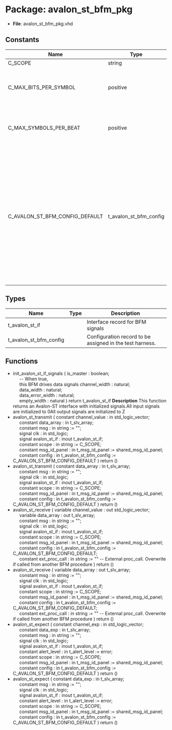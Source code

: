 # Package: avalon_st_bfm_pkg

- **File**: avalon_st_bfm_pkg.vhd
## Constants

| Name                           | Type                   | Value                                                                                                                                                                                                                                                                                                                                                                                                                                                                                                                                                                                                                                                                                                                                                                                                                                                                                                                                                                                                                                                                                                           | Description                                                   |
| ------------------------------ | ---------------------- | --------------------------------------------------------------------------------------------------------------------------------------------------------------------------------------------------------------------------------------------------------------------------------------------------------------------------------------------------------------------------------------------------------------------------------------------------------------------------------------------------------------------------------------------------------------------------------------------------------------------------------------------------------------------------------------------------------------------------------------------------------------------------------------------------------------------------------------------------------------------------------------------------------------------------------------------------------------------------------------------------------------------------------------------------------------------------------------------------------------- | ------------------------------------------------------------- |
| C_SCOPE                        | string                 |  "AVALON_ST BFM"                                                                                                                                                                                                                                                                                                                                                                                                                                                                                                                                                                                                                                                                                                                                                                                                                                                                                                                                                                                                                                                                                                |                                                               |
| C_MAX_BITS_PER_SYMBOL          | positive               |  512                                                                                                                                                                                                                                                                                                                                                                                                                                                                                                                                                                                                                                                                                                                                                                                                                                                                                                                                                                                                                                                                                                            | Recommended maximum in protocol specification (MNL-AVABUSREF) |
| C_MAX_SYMBOLS_PER_BEAT         | positive               |  32                                                                                                                                                                                                                                                                                                                                                                                                                                                                                                                                                                                                                                                                                                                                                                                                                                                                                                                                                                                                                                                                                                             | Recommended maximum in protocol specification (MNL-AVABUSREF) |
| C_AVALON_ST_BFM_CONFIG_DEFAULT | t_avalon_st_bfm_config |  (     max_wait_cycles             => 100,<br><span style="padding-left:20px">     max_wait_cycles_severity    => ERROR,<br><span style="padding-left:20px">     clock_period                => -1 ns,<br><span style="padding-left:20px">     clock_period_margin         => 0 ns,<br><span style="padding-left:20px">     clock_margin_severity       => TB_ERROR,<br><span style="padding-left:20px">     setup_time                  => -1 ns,<br><span style="padding-left:20px">     hold_time                   => -1 ns,<br><span style="padding-left:20px">     bfm_sync                    => SYNC_ON_CLOCK_ONLY,<br><span style="padding-left:20px">     match_strictness            => MATCH_EXACT,<br><span style="padding-left:20px">     symbol_width                => 8,<br><span style="padding-left:20px">     first_symbol_in_msb         => true,<br><span style="padding-left:20px">     max_channel                 => 0,<br><span style="padding-left:20px">     use_packet_transfer         => true,<br><span style="padding-left:20px">     id_for_bfm                  => ID_BFM   ) | Define the default value for the BFM config                   |
## Types

| Name                   | Type | Description                                              |
| ---------------------- | ---- | -------------------------------------------------------- |
| t_avalon_st_if         |      | Interface record for BFM signals                         |
| t_avalon_st_bfm_config |      | Configuration record to be assigned in the test harness. |
## Functions
- init_avalon_st_if_signals <font id="function_arguments">( is_master        : boolean;<br><span style="padding-left:20px"> -- When true,<br><span style="padding-left:20px"> this BFM drives data signals channel_width    : natural;<br><span style="padding-left:20px"> data_width       : natural;<br><span style="padding-left:20px"> data_error_width : natural;<br><span style="padding-left:20px"> empty_width      : natural ) </font> <font id="function_return">return t_avalon_st_if </font>
**Description**
This function returns an Avalon-ST interface with initialized signals.All input signals are initialized to 0All output signals are initialized to Z
- avalon_st_transmit <font id="function_arguments">( constant channel_value    : in    std_logic_vector;<br><span style="padding-left:20px"> constant data_array       : in    t_slv_array;<br><span style="padding-left:20px"> constant msg              : in    string                 := "";<br><span style="padding-left:20px"> signal   clk              : in    std_logic;<br><span style="padding-left:20px"> signal   avalon_st_if     : inout t_avalon_st_if;<br><span style="padding-left:20px"> constant scope            : in    string                 := C_SCOPE;<br><span style="padding-left:20px"> constant msg_id_panel     : in    t_msg_id_panel         := shared_msg_id_panel;<br><span style="padding-left:20px"> constant config           : in    t_avalon_st_bfm_config := C_AVALON_ST_BFM_CONFIG_DEFAULT ) </font> <font id="function_return">return ()</font>
- avalon_st_transmit <font id="function_arguments">( constant data_array       : in    t_slv_array;<br><span style="padding-left:20px"> constant msg              : in    string                 := "";<br><span style="padding-left:20px"> signal   clk              : in    std_logic;<br><span style="padding-left:20px"> signal   avalon_st_if     : inout t_avalon_st_if;<br><span style="padding-left:20px"> constant scope            : in    string                 := C_SCOPE;<br><span style="padding-left:20px"> constant msg_id_panel     : in    t_msg_id_panel         := shared_msg_id_panel;<br><span style="padding-left:20px"> constant config           : in    t_avalon_st_bfm_config := C_AVALON_ST_BFM_CONFIG_DEFAULT ) </font> <font id="function_return">return ()</font>
- avalon_st_receive <font id="function_arguments">( variable channel_value    : out   std_logic_vector;<br><span style="padding-left:20px"> variable data_array       : out   t_slv_array;<br><span style="padding-left:20px"> constant msg              : in    string                 := "";<br><span style="padding-left:20px"> signal   clk              : in    std_logic;<br><span style="padding-left:20px"> signal   avalon_st_if     : inout t_avalon_st_if;<br><span style="padding-left:20px"> constant scope            : in    string                 := C_SCOPE;<br><span style="padding-left:20px"> constant msg_id_panel     : in    t_msg_id_panel         := shared_msg_id_panel;<br><span style="padding-left:20px"> constant config           : in    t_avalon_st_bfm_config := C_AVALON_ST_BFM_CONFIG_DEFAULT;<br><span style="padding-left:20px"> constant ext_proc_call    : in    string := ""  -- External proc_call. Overwrite if called from another BFM procedure ) </font> <font id="function_return">return ()</font>
- avalon_st_receive <font id="function_arguments">( variable data_array       : out   t_slv_array;<br><span style="padding-left:20px"> constant msg              : in    string                 := "";<br><span style="padding-left:20px"> signal   clk              : in    std_logic;<br><span style="padding-left:20px"> signal   avalon_st_if     : inout t_avalon_st_if;<br><span style="padding-left:20px"> constant scope            : in    string                 := C_SCOPE;<br><span style="padding-left:20px"> constant msg_id_panel     : in    t_msg_id_panel         := shared_msg_id_panel;<br><span style="padding-left:20px"> constant config           : in    t_avalon_st_bfm_config := C_AVALON_ST_BFM_CONFIG_DEFAULT;<br><span style="padding-left:20px"> constant ext_proc_call    : in    string := ""  -- External proc_call. Overwrite if called from another BFM procedure ) </font> <font id="function_return">return ()</font>
- avalon_st_expect <font id="function_arguments">( constant channel_exp      : in    std_logic_vector;<br><span style="padding-left:20px"> constant data_exp         : in    t_slv_array;<br><span style="padding-left:20px"> constant msg              : in    string                 := "";<br><span style="padding-left:20px"> signal   clk              : in    std_logic;<br><span style="padding-left:20px"> signal   avalon_st_if     : inout t_avalon_st_if;<br><span style="padding-left:20px"> constant alert_level      : in    t_alert_level          := error;<br><span style="padding-left:20px"> constant scope            : in    string                 := C_SCOPE;<br><span style="padding-left:20px"> constant msg_id_panel     : in    t_msg_id_panel         := shared_msg_id_panel;<br><span style="padding-left:20px"> constant config           : in    t_avalon_st_bfm_config := C_AVALON_ST_BFM_CONFIG_DEFAULT ) </font> <font id="function_return">return ()</font>
- avalon_st_expect <font id="function_arguments">( constant data_exp         : in    t_slv_array;<br><span style="padding-left:20px"> constant msg              : in    string                 := "";<br><span style="padding-left:20px"> signal   clk              : in    std_logic;<br><span style="padding-left:20px"> signal   avalon_st_if     : inout t_avalon_st_if;<br><span style="padding-left:20px"> constant alert_level      : in    t_alert_level          := error;<br><span style="padding-left:20px"> constant scope            : in    string                 := C_SCOPE;<br><span style="padding-left:20px"> constant msg_id_panel     : in    t_msg_id_panel         := shared_msg_id_panel;<br><span style="padding-left:20px"> constant config           : in    t_avalon_st_bfm_config := C_AVALON_ST_BFM_CONFIG_DEFAULT ) </font> <font id="function_return">return ()</font>
